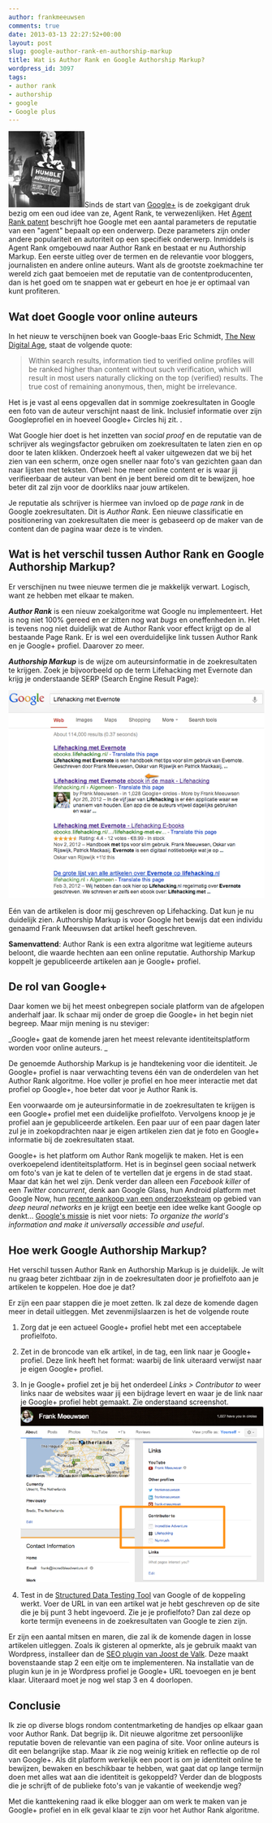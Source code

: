 ```yaml
---
author: frankmeeuwsen
comments: true
date: 2013-03-13 22:27:52+00:00
layout: post
slug: google-author-rank-en-authorship-markup
title: Wat is Author Rank en Google Authorship Markup?
wordpress_id: 3097
tags:
- author rank
- authorship
- google
- Google plus
---
```


![Hitchcock_authorship](../images/uploadimages/hitchcock_authorship-150x150.jpg)Sinds de start van [Google+](https://plus.google.com/u/0/112001504253280619714) is de zoekgigant druk bezig om een oud idee van ze, Agent Rank, te verwezenlijken. Het [Agent Rank patent](http://www.google.com/patents/US20070033168) beschrijft hoe Google met een aantal parameters de reputatie van een "agent" bepaalt op een onderwerp. Deze parameters zijn onder andere populariteit en autoriteit op een specifiek onderwerp. Inmiddels is Agent Rank omgebouwd naar Author Rank en bestaat er nu Authorship Markup. Een eerste uitleg over de termen en de relevantie voor bloggers, journalisten en andere online auteurs. Want als de grootste zoekmachine ter wereld zich gaat bemoeien met de reputatie van de contentproducenten, dan is het goed om te snappen wat er gebeurt en hoe je er optimaal van kunt profiteren.




## Wat doet Google voor online auteurs


In het nieuw te verschijnen boek van Google-baas Eric Schmidt, [The New Digital Age](http://www.amazon.com/The-New-Digital-Age-Reshaping/dp/0307957136), staat de volgende quote:


<blockquote>Within search results, information tied to verified online profiles will be ranked higher than content without such verification, which will result in most users naturally clicking on the top (verified) results. The true cost of remaining anonymous, then, might be irrelevance.</blockquote>


Het is je vast al eens opgevallen dat in sommige zoekresultaten in Google een foto van de auteur verschijnt naast de link. Inclusief informatie over zijn Googleprofiel en in hoeveel Google+ Circles hij zit. .

Wat Google hier doet is het inzetten van _social proof_ en de reputatie van de schrijver als wegingsfactor gebruiken om zoekresultaten te laten zien en op door te laten klikken. Onderzoek heeft al vaker uitgewezen dat we bij het zien van een scherm, onze ogen sneller naar foto's van gezichten gaan dan naar lijsten met teksten. Ofwel: hoe meer online content er is waar jij verifieerbaar de auteur van bent én je bent bereid om dit te bewijzen, hoe beter dit zal zijn voor de doorkliks naar jouw artikelen.

Je reputatie als schrijver is hiermee van invloed op de _page rank_ in de Google zoekresultaten. Dit is _Author Rank_. Een nieuwe classificatie en positionering van zoekresultaten die meer is gebaseerd op de maker van de content dan de pagina waar deze is te vinden.


## Wat is het verschil tussen Author Rank en Google Authorship Markup?


Er verschijnen nu twee nieuwe termen die je makkelijk verwart. Logisch, want ze hebben met elkaar te maken.

_**Author Rank**_ is een nieuw zoekalgoritme wat Google nu implementeert. Het is nog niet 100% gereed en er zitten nog wat _bugs_ en oneffenheden in. Het is tevens nog niet duidelijk wat de Author Rank voor effect krijgt op de al bestaande Page Rank. Er is wel een overduidelijke link tussen Author Rank en je Google+ profiel. Daarover zo meer.

_**Authorship Markup**_ is de wijze om auteursinformatie in de zoekresultaten te krijgen. Zoek je bijvoorbeeld op de term Lifehacking met Evernote dan krijg je onderstaande SERP (Search Engine Result Page):


![Zoekresultaten met Google Authorship Markup](../images/uploadimages/google_serp_lme.png)


Eén van de artikelen is door mij geschreven op Lifehacking. Dat kun je nu duidelijk zien. Authorship Markup is voor Google het bewijs dat een individu genaamd Frank Meeuwsen dat artikel heeft geschreven.

**Samenvattend**: Author Rank is een extra algoritme wat legitieme auteurs beloont, die waarde hechten aan een online reputatie. Authorship Markup koppelt je gepubliceerde artikelen aan je Google+ profiel.


## De rol van Google+


Daar komen we bij het meest onbegrepen sociale platform van de afgelopen anderhalf jaar. Ik schaar mij onder de groep die Google+ in het begin niet begreep. Maar mijn mening is nu steviger:

_Google+ gaat de komende jaren het meest relevante identiteitsplatform worden voor online auteurs. _

De genoemde Authorship Markup is je handtekening voor die identiteit. Je Google+ profiel is naar verwachting tevens één van de onderdelen van het Author Rank algoritme. Hoe voller je profiel en hoe meer interactie met dat profiel op Google+, hoe beter dat voor je Author Rank is.

Een voorwaarde om je auteursinformatie in de zoekresultaten te krijgen is een Google+ profiel met een duidelijke profielfoto.
Vervolgens knoop je je profiel aan je gepubliceerde artikelen. Een paar uur of een paar dagen later zul je in zoekopdrachten naar je eigen artikelen zien dat je foto en Google+ informatie bij de zoekresultaten staat.

Google+ is het platform om Author Rank mogelijk te maken. Het is een overkoepelend identiteitsplatform. Het is in beginsel geen sociaal netwerk om foto's van je kat te delen of te vertellen dat je ergens in de stad staat. Maar dat kán het wel zijn. Denk verder dan alleen een _Facebook killer_ of een _Twitter concurrent_, denk aan Google Glass, hun Android platform met Google Now, hun [recente aankoop van een onderzoeksteam](https://www.evernote.com/shard/s1/sh/b1db52c9-4c8e-46cb-9b12-f41f0554fdae/1d034fa33c47391fcc120d3c21e37f17) op gebied van _deep neural networks_ en je krijgt een beetje een idee welke kant Google op denkt…
[Google's missie](http://www.google.com/about/company/) is niet voor niets: _To organize the world's information and make it universally accessible and useful_.


## Hoe werk Google Authorship Markup?


Het verschil tussen Author Rank en Authorship Markup is je duidelijk. Je wilt nu graag beter zichtbaar zijn in de zoekresultaten door je profielfoto aan je artikelen te koppelen. Hoe doe je dat?

Er zijn een paar stappen die je moet zetten. Ik zal deze de komende dagen meer in detail uitleggen. Met zevenmijlslaarzen is het de volgende route



	
  1. Zorg dat je een actueel Google+ profiel hebt met een acceptabele profielfoto.

	
  2. Zet in de broncode van elk artikel, in de <head> tag, een link naar je Google+ profiel. Deze link heeft het format:<link href="https://plus.google.com/112001504253280619714" rel="author" /> waarbij de link uiteraard verwijst naar je eigen Google+ profiel.

	
  3. In je Google+ profiel zet je bij het onderdeel _Links > Contributor to_ weer links naar de websites waar jij een bijdrage levert en waar je de link naar je Google+ profiel hebt gemaakt. Zie onderstaand screenshot.
![Gerelateerde websites in je Google+ profiel](../images/uploadimages/gplus_contribute.png)

	
  4. Test in de [Structured Data Testing Tool](http://www.google.com/webmasters/tools/richsnippets) van Google of de koppeling werkt. Voer de URL in van een artikel wat je hebt geschreven op de site die je bij punt 3 hebt ingevoerd. Zie je je profielfoto? Dan zal deze op korte termijn eveneens in de zoekresultaten van Google te zien zijn.


Er zijn een aantal mitsen en maren, die zal ik de komende dagen in losse artikelen uitleggen. Zoals ik gisteren al opmerkte, als je gebruik maakt van Wordpress, installeer dan de [SEO plugin van Joost de Valk](http://yoast.com/push-rel-author-head/). Deze maakt bovenstaande stap 2 een eitje om te implementeren. Na installatie van de plugin kun je in je Wordpress profiel je Google+ URL toevoegen en je bent klaar. Uiteraard moet je nog wel stap 3 en 4 doorlopen.


## Conclusie


Ik zie op diverse blogs rondom contentmarketing de handjes op elkaar gaan voor Author Rank. Dat begrijp ik. Dit nieuwe algoritme zet persoonlijke reputatie boven de relevantie van een pagina of site. Voor online auteurs is dit een belangrijke stap. Maar ik zie nog weinig kritiek en reflectie op de rol van Google+. Als dit platform werkelijk een poort is om je identiteit online te bewijzen, bewaken en beschikbaar te hebben, wat gaat dat op lange termijn doen met alles wat aan die identiteit is gekoppeld? Verder dan de blogposts die je schrijft of de publieke foto's van je vakantie of weekendje weg?

Met die kanttekening raad ik elke blogger aan om werk te maken van je Google+ profiel en in elk geval klaar te zijn voor het Author Rank algoritme.

